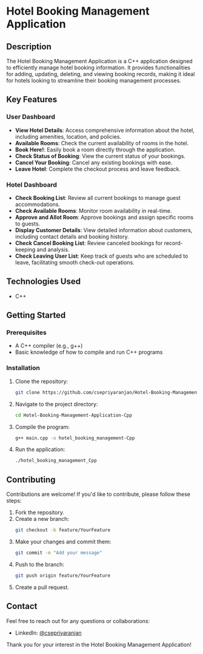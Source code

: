 
# Hotel Booking Management Application

## Description
The Hotel Booking Management Application is a C++ application designed to efficiently manage hotel booking information. It provides functionalities for adding, updating, deleting, and viewing booking records, making it ideal for hotels looking to streamline their booking management processes.

## Key Features

### User Dashboard
- **View Hotel Details**: Access comprehensive information about the hotel, including amenities, location, and policies.
- **Available Rooms**: Check the current availability of rooms in the hotel.
- **Book Here!**: Easily book a room directly through the application.
- **Check Status of Booking**: View the current status of your bookings.
- **Cancel Your Booking**: Cancel any existing bookings with ease.
- **Leave Hotel**: Complete the checkout process and leave feedback.

### Hotel Dashboard
- **Check Booking List**: Review all current bookings to manage guest accommodations.
- **Check Available Rooms**: Monitor room availability in real-time.
- **Approve and Allot Room**: Approve bookings and assign specific rooms to guests.
- **Display Customer Details**: View detailed information about customers, including contact details and booking history.
- **Check Cancel Booking List**: Review canceled bookings for record-keeping and analysis.
- **Check Leaving User List**: Keep track of guests who are scheduled to leave, facilitating smooth check-out operations.

## Technologies Used
- C++

## Getting Started

### Prerequisites
- A C++ compiler (e.g., g++)
- Basic knowledge of how to compile and run C++ programs

### Installation
1. Clone the repository:
   ```bash
   git clone https://github.com/csepriyaranjan/Hotel-Booking-Management-Application-Cpp.git
   ```
2. Navigate to the project directory:
   ```bash
   cd Hotel-Booking-Management-Application-Cpp
   ```
3. Compile the program:
   ```bash
   g++ main.cpp -o hotel_booking_management-Cpp
   ```
4. Run the application:
   ```bash
   ./hotel_booking_management_Cpp
   ```

## Contributing
Contributions are welcome! If you'd like to contribute, please follow these steps:

1. Fork the repository.
2. Create a new branch:
   ```bash
   git checkout -b feature/YourFeature
   ```
3. Make your changes and commit them:
   ```bash
   git commit -m "Add your message"
   ```
4. Push to the branch:
   ```bash
   git push origin feature/YourFeature
   ```
5. Create a pull request.

## Contact
Feel free to reach out for any questions or collaborations:

- LinkedIn: [@csepriyaranjan](https://www.linkedin.com/in/csepriyaranjan)

Thank you for your interest in the Hotel Booking Management Application!

